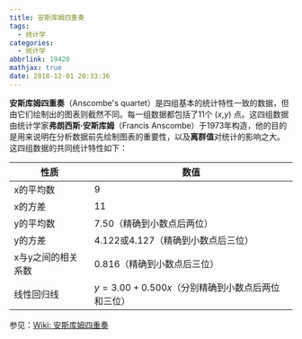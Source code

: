 ```yaml
---
title: 安斯库姆四重奏
tags:
  - 统计学
categories:
  - 统计学
abbrlink: 19420
mathjax: true
date: 2018-12-01 20:33:36
---
```



**安斯库姆四重奏**（Anscombe's quartet）是四组基本的统计特性一致的数据，但由它们绘制出的图表则截然不同。每一组数据都包括了11个 ($x$,$y$) 点。这四组数据由统计学家**弗朗西斯·安斯库姆**（Francis Anscombe）于1973年构造，他的目的是用来说明在分析数据前先绘制图表的重要性，以及**离群值**对统计的影响之大。
这四组数据的共同统计特性如下：

| 性质               | 数值                                            |
| ------------------ | ----------------------------------------------- |
| x的平均数          | 9                                               |
| x的方差            | 11                                              |
| y的平均数          | 7.50（精确到小数点后两位）                      |
| y的方差            | 4.122或4.127（精确到小数点后三位）              |
| x与y之间的相关系数 | 0.816（精确到小数点后三位）                     |
| 线性回归线         | $y=3.00+0.500x$（分别精确到小数点后两位和三位） |

参见：[Wiki: 安斯库姆四重奏](https://zh.wikipedia.org/wiki/安斯库姆四重奏)